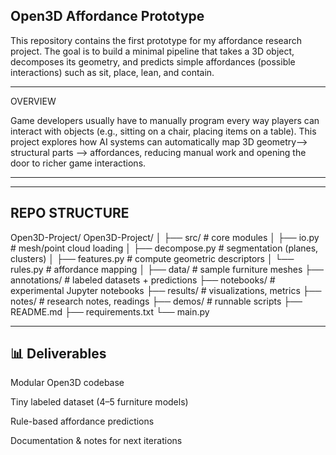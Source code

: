 Open3D Affordance Prototype
-------------------------------

This repository contains the first prototype for my affordance research project. The goal is to build a minimal pipeline that takes a 3D object, decomposes its geometry, and predicts simple affordances (possible interactions) such as sit, place, lean, and contain. 

---------------------------------------------- 

OVERVIEW

Game developers usually have to manually program every way players can interact with objects (e.g., sitting on a chair, placing items on a table). This project explores how AI systems can automatically map 3D geometry--> structural parts --> affordances, reducing manual work and opening the door to richer game interactions.

------------------------------------------


-----------------------------------------
REPO STRUCTURE
------------------
Open3D-Project/
Open3D-Project/
│
├── src/ # core modules
│ ├── io.py # mesh/point cloud loading
│ ├── decompose.py # segmentation (planes, clusters)
│ ├── features.py # compute geometric descriptors
│ └── rules.py # affordance mapping
│
├── data/ # sample furniture meshes
├── annotations/ # labeled datasets + predictions
├── notebooks/ # experimental Jupyter notebooks
├── results/ # visualizations, metrics
├── notes/ # research notes, readings
├── demos/ # runnable scripts
├── README.md
├── requirements.txt
└── main.py






-------------------------------------


📊 Deliverables
-----------------------
Modular Open3D codebase

Tiny labeled dataset (4–5 furniture models)

Rule-based affordance predictions

Documentation & notes for next iterations